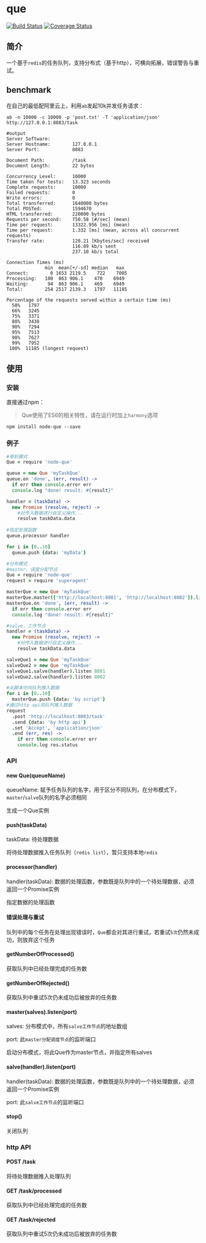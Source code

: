 # que
[![Build Status](https://travis-ci.org/DavidCai1993/que.svg)](https://travis-ci.org/DavidCai1993/que)
[![Coverage Status](https://coveralls.io/repos/DavidCai1993/que/badge.svg?branch=master)](https://coveralls.io/r/DavidCai1993/que?branch=master)

## 简介
一个基于`redis`的任务队列，支持分布式（基于http），可横向拓展，错误警告与重试。

## benchmark
在自己的最低配阿里云上，利用`ab`发起10k并发任务请求：
```SHELL
ab -n 10000 -c 10000 -p 'post.txt' -T 'application/json' http://127.0.0.1:8083/task
```

```SHELL
#output
Server Software:
Server Hostname:        127.0.0.1
Server Port:            8083

Document Path:          /task
Document Length:        22 bytes

Concurrency Level:      10000
Time taken for tests:   13.323 seconds
Complete requests:      10000
Failed requests:        0
Write errors:           0
Total transferred:      1640000 bytes
Total POSTed:           1594670
HTML transferred:       220000 bytes
Requests per second:    750.58 [#/sec] (mean)
Time per request:       13322.956 [ms] (mean)
Time per request:       1.332 [ms] (mean, across all concurrent requests)
Transfer rate:          120.21 [Kbytes/sec] received
                        116.89 kb/s sent
                        237.10 kb/s total

Connection Times (ms)
              min  mean[+/-sd] median   max
Connect:        0 1653 2119.5    722    7005
Processing:   100  863 906.1    470    6949
Waiting:       94  863 906.1    469    6949
Total:        254 2517 2139.3   1797   11185

Percentage of the requests served within a certain time (ms)
  50%   1797
  66%   3245
  75%   3371
  80%   3438
  90%   7294
  95%   7513
  98%   7627
  99%   7952
 100%  11185 (longest request)
```

## 使用

### 安装
直接通过npm：
> Que使用了ES6的相关特性，请在运行时加上`harmony`选项

```SHELL
npm install node-que --save
```

### 例子
```coffee
#单机模式
Que = require 'node-que'

queue = new Que 'myTaskQue'
queue.on 'done', (err, result) ->
  if err then console.error err
  console.log "done! result: #{result}"

handler = (taskData) ->
  new Promise (resolve, reject) ->
    #对传入数据进行自定义操作...
    resolve taskData.data
    
#指定处理函数
queue.processor handler

for i in [0..10]
  queue.push {data: 'myData'}
```

```coffee
#分布模式
#master，调度分配节点
Que = require 'node-que'
request = require 'superagent'

masterQue = new Que 'myTaskQue'
masterQue.master(['http://localhost:8081', 'http://localhost:8082']).listen 8083
masterQue.on 'done', (err, result) ->
  if err then console.error err
  console.log "done! result: #{result}"

#salve，工作节点
handler = (taskData) ->
  new Promise (resolve, reject) ->
    #对传入数据进行自定义操作...
    resolve taskData.data

salveQue1 = new Que 'myTaskQue'
salveQue2 = new Que 'myTaskQue'
salveQue1.salve(handler).listen 8081
salveQue2.salve(handler).listen 8082

#从脚本中向队列推入数据
for i in [0..10]
  masterQue.push {data: 'by script'}
#通过http api向队列推入数据
request
  .post 'http://localhost:8083/task'
  .send {data: 'by http api'}
  .set 'Accept', 'application/json'
  .end (err, res) ->
    if err then console.error err
    console.log res.status
```

### API

#### new Que(queueName)
queueName: 赋予任务队列的名字，用于区分不同队列，在分布模式下，`master`/`salve`队列的名字必须相同

生成一个Que实例

#### push(taskData)
taskData: 待处理数据

将待处理数据推入任务队列（`redis list`），暂只支持本地`redis`

#### processor(handler)
handler(taskData): 数据的处理函数，参数既是队列中的一个待处理数据，必须返回一个Promise实例

指定数据的处理函数

#### 错误处理与重试
队列中的每个任务在处理出现错误时，`Que`都会对其进行重试，若重试`5次`仍然未成功，则放弃这个任务

#### getNumberOfProcessed()
获取队列中已经处理完成的任务数

#### getNumberOfRejected()
获取队列中重试5次仍未成功后被放弃的任务数

#### master(salves).listen(port)

salves: 分布模式中，所有`salve工作节点`的地址数组

port: 此`master分配调度节点`的监听端口

启动分布模式，将此Que作为master节点，并指定所有salves

#### salve(handler).listen(port)

handler(taskData): 数据的处理函数，参数既是队列中的一个待处理数据，必须返回一个Promise实例

port: 此`salve工作节点`的监听端口

#### stop()
关闭队列

### http API

#### POST /task
将待处理数据推入处理队列

#### GET /task/processed
获取队列中已经处理完成的任务数

#### GET /task/rejected
获取队列中重试5次仍未成功后被放弃的任务数






